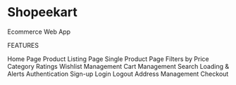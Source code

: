 # Shopeekart
Ecommerce Web App

FEATURES

Home Page
Product Listing Page
Single Product Page
Filters by
Price
Category
Ratings
Wishlist Management
Cart Management
Search
Loading & Alerts
Authentication
Sign-up
Login
Logout
Address Management
Checkout


